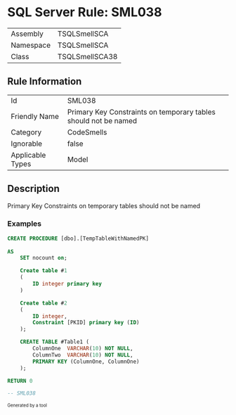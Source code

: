 ﻿# SQL Server Rule: SML038
  
|    |    |
|----|----|
| Assembly | TSQLSmellSCA |
| Namespace | TSQLSmellSCA |
| Class | TSQLSmellSCA38 |
  
## Rule Information
  
|    |    |
|----|----|
| Id | SML038 |
| Friendly Name | Primary Key Constraints on temporary tables should not be named |
| Category | CodeSmells |
| Ignorable | false |
| Applicable Types | Model  |
  
## Description
  
Primary Key Constraints on temporary tables should not be named
  
### Examples
  
```sql
CREATE PROCEDURE [dbo].[TempTableWithNamedPK]
	
AS
	SET nocount on;

	Create table #1
	(
		ID integer primary key
	)

	Create table #2
	(
		ID integer,
		Constraint [PKID] primary key (ID)
	);

    CREATE TABLE #Table1 (
        ColumnOne  VARCHAR(10) NOT NULL,
        ColumnTwo  VARCHAR(10) NOT NULL,
        PRIMARY KEY (ColumnOne, ColumnOne)
    );

RETURN 0

-- SML038
```
  
<sub><sup>Generated by a tool</sup></sub>
